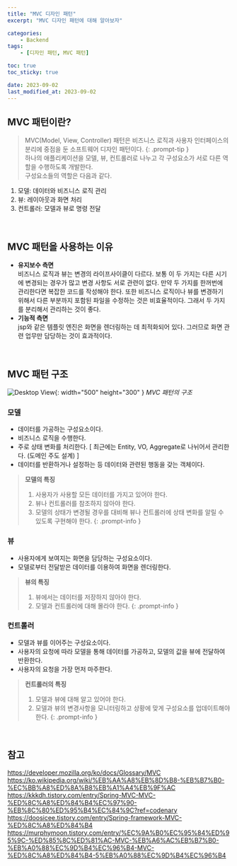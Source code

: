 ```yaml
---
title: "MVC 디자인 패턴"
excerpt: "MVC 디자인 패턴에 대해 알아보자"

categories:
    - Backend
tags:
    - [디자인 패턴, MVC 패턴]

toc: true
toc_sticky: true

date: 2023-09-02
last_modified_at: 2023-09-02
---
```


## **MVC 패턴이란?**
> MVC(Model, View, Controller) 패턴은 비즈니스 로직과 사용자 인터페이스의 분리에 중점을 둔 소프트웨어 디자인 패턴이다.
{: .prompt-tip }   
하나의 애플리케이션을 모델, 뷰, 컨트롤러로 나누고 각 구성요소가 서로 다른 역할을 수행하도록 개발한다.   
구성요소들의 역할은 다음과 같다.
1. 모델: 데이터와 비즈니스 로직 관리
2. 뷰: 레이아웃과 화면 처리
3. 컨트롤러: 모델과 뷰로 명령 전달
<br>

## **MVC 패턴을 사용하는 이유**
* **유지보수 측면**   
비즈니스 로직과 뷰는 변경의 라이프사이클이 다르다. 보통 이 두 가지는 다른 시기에 변경되는 경우가 많고 변경 사항도 서로 관련이 없다. 만약 두 가지를 한꺼번에 관리한다면 복잡한 코드를 작성해야 한다. 또한 비즈니스 로직이나 뷰를 변경하기 위해서 다른 부분까지 포함된 파일을 수정하는 것은 비효율적이다. 그래서 두 가지를 분리해서 관리하는 것이 좋다.
* **기능적 측면**   
jsp와 같은 템플릿 엔진은 화면을 렌더링하는 데 최적화되어 있다. 그러므로 화면 관련 업무만 담당하는 것이 효과적이다.
<br>

## **MVC 패턴 구조**
![Desktop View](../../assets/img/MVC-Pattern.png){: width="500" height="300" }
_MVC 패턴의 구조_

### **모델**
* 데이터를 가공하는 구성요소이다.
* 비즈니스 로직을 수행한다.
* 주로 상태 변화를 처리한다. [ 최근에는 Entity, VO, Aggregate로 나뉘어서 관리한다. (도메인 주도 설계) ]
* 데이터를 반환하거나 설정하는 등 데이터와 관련된 행동을 갖는 객체이다.

> **모델의 특징**
> 1. 사용자가 사용할 모든 데이터를 가지고 있어야 한다.   
> 2. 뷰나 컨트롤러를 참조하지 않아야 한다.   
> 3. 모델의 상태가 변경될 경우를 대비해 뷰나 컨트롤러에 상태 변화를 알릴 수 있도록 구현해야 한다.
{: .prompt-info }

### **뷰**
* 사용자에게 보여지는 화면을 담당하는 구성요소이다.
* 모델로부터 전달받은 데이터를 이용하여 화면을 렌더링한다.

> **뷰의 특징**
> 1. 뷰에서는 데이터를 저장하지 않아야 한다.   
> 2. 모델과 컨트롤러에 대해 몰라야 한다.
{: .prompt-info }

### **컨트롤러**
* 모델과 뷰를 이어주는 구성요소이다.
* 사용자의 요청에 따라 모델을 통해 데이터를 가공하고, 모델의 값을 뷰에 전달하여 반환한다.
* 사용자의 요청을 가장 먼저 마주한다.

> **컨트롤러의 특징**
> 1. 모델과 뷰에 대해 알고 있어야 한다.   
> 2. 모델과 뷰의 변경사항을 모니터링하고 상황에 맞게 구성요소를 업데이트해야 한다.
{: .prompt-info }
<br>

## **참고**
<https://developer.mozilla.org/ko/docs/Glossary/MVC>   
<https://ko.wikipedia.org/wiki/%EB%AA%A8%EB%8D%B8-%EB%B7%B0-%EC%BB%A8%ED%8A%B8%EB%A1%A4%EB%9F%AC>   
<https://kkkdh.tistory.com/entry/Spring-MVC-MVC-%ED%8C%A8%ED%84%B4%EC%97%90-%EB%8C%80%ED%95%B4%EC%84%9C?ref=codenary>   
<https://doosicee.tistory.com/entry/Spring-framework-MVC-%ED%8C%A8%ED%84%B4>   
<https://murphymoon.tistory.com/entry/%EC%9A%B0%EC%95%84%ED%95%9C-%ED%85%8C%ED%81%AC-MVC-%EB%A6%AC%EB%B7%B0-%EB%A0%88%EC%9D%B4%EC%96%B4-MVC-%ED%8C%A8%ED%84%B4-5%EB%A0%88%EC%9D%B4%EC%96%B4>   